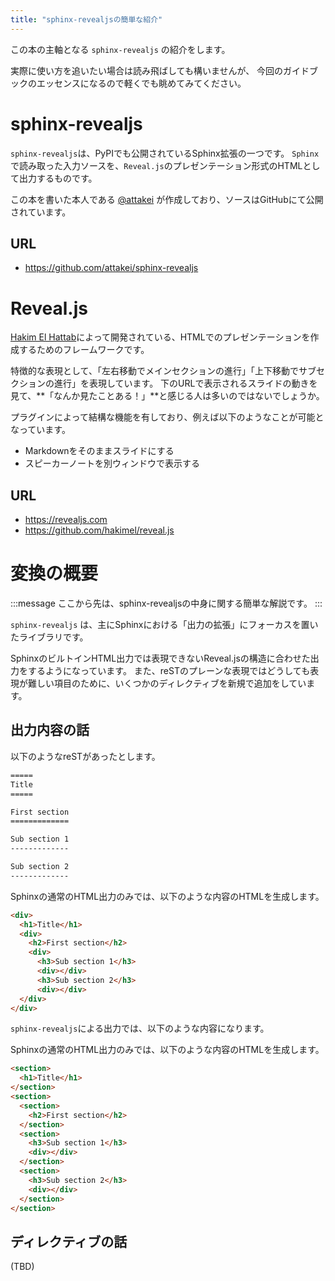 ```yaml
---
title: "sphinx-revealjsの簡単な紹介"
---
```


この本の主軸となる `sphinx-revealjs` の紹介をします。

実際に使い方を追いたい場合は読み飛ばしても構いませんが、
今回のガイドブックのエッセンスになるので軽くでも眺めてみてください。

# sphinx-revealjs

`sphinx-revealjs`は、PyPIでも公開されているSphinx拡張の一つです。
`Sphinx`で読み取った入力ソースを、`Reveal.js`のプレゼンテーション形式のHTMLとして出力するものです。

この本を書いた本人である [@attakei](https://attakei.net/) が作成しており、ソースはGitHubにて公開されています。

## URL

- https://github.com/attakei/sphinx-revealjs

# Reveal.js

[Hakim El Hattab](https://hakim.se)によって開発されている、HTMLでのプレゼンテーションを作成するためのフレームワークです。

特徴的な表現として、「左右移動でメインセクションの進行」「上下移動でサブセクションの進行」を表現しています。
下のURLで表示されるスライドの動きを見て、**「なんか見たことある！」**と感じる人は多いのではないでしょうか。

プラグインによって結構な機能を有しており、例えば以下のようなことが可能となっています。

- Markdownをそのままスライドにする
- スピーカーノートを別ウィンドウで表示する

## URL

- https://revealjs.com
- https://github.com/hakimel/reveal.js

# 変換の概要

:::message
ここから先は、sphinx-revealjsの中身に関する簡単な解説です。
:::

`sphinx-revealjs` は、主にSphinxにおける「出力の拡張」にフォーカスを置いたライブラリです。

SphinxのビルトインHTML出力では表現できないReveal.jsの構造に合わせた出力をするようになっています。
また、reSTのプレーンな表現ではどうしても表現が難しい項目のために、いくつかのディレクティブを新規で追加をしています。

## 出力内容の話

以下のようなreSTがあったとします。

```rst
=====
Title
=====

First section
=============

Sub section 1
-------------

Sub section 2
-------------
```

Sphinxの通常のHTML出力のみでは、以下のような内容のHTMLを生成します。

```html
<div>
  <h1>Title</h1>
  <div>
    <h2>First section</h2>
    <div>
      <h3>Sub section 1</h3>
      <div></div>
      <h3>Sub section 2</h3>
      <div></div>
  </div>
</div>
```

`sphinx-revealjs`による出力では、以下のような内容になります。

Sphinxの通常のHTML出力のみでは、以下のような内容のHTMLを生成します。

```html
<section>
  <h1>Title</h1>
</section>
<section>
  <section>
    <h2>First section</h2>
  </section>
  <section>
    <h3>Sub section 1</h3>
    <div></div>
  </section>
  <section>
    <h3>Sub section 2</h3>
    <div></div>
  </section>
</section>
```

## ディレクティブの話

(TBD)
